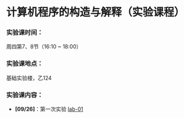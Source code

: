 # 计算机程序的构造与解释（实验课程）

### 实验课时间：

周四第7、8节（16:10 ~ 18:00）

### 实验课地点：

基础实验楼，乙124 

### 实验课内容：

- **[09/26]**：第一次实验 [lab-01](lab-01.zip) 



